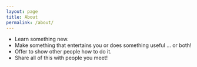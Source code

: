 ```yaml
---
layout: page
title: About
permalink: /about/
---
```


- Learn something new.
- Make something that entertains you or does something useful ... or both!
- Offer to show other people how to do it.
- Share all of this with people you meet!
